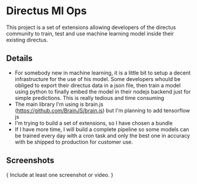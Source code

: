 <!-- Please replace anything appearing between curly brackets with your submission's value.  -->

# Directus Ml Ops

This project is a set of extensions allowing developers of the directus community to train, test and use machine learning model inside their existing directus.

## Details

- For somebody new in machine learning, it is a little bit to setup a decent infrastructure for the use of his model. Some developers whould be obliged to export their directus data in a json file, then train a model using python to finally embed the model in their nodejs backend just for simple predictions. This is really tedious and time consuming
- The main library I'm using is brain.js (https://github.com/BrainJS/brain.js) but I'm planning to add tensorflow js
- I'm trying to build a set of extensions, so I have chosen a bundle
- If I have more time, I will build a complete pipeline so some models can be trained every day with a cron task and only the best one in accuracy with be shipped to production for customer use.

## Screenshots

{ Include at least one screenshot or video. }

